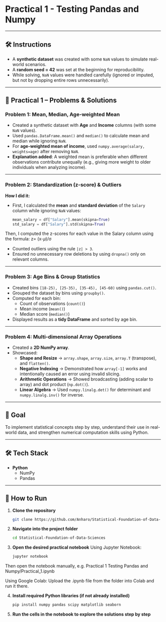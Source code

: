 # **Practical 1**  - Testing Pandas and Numpy
---

## 🛠️ Instructions
- A **synthetic dataset** was created with some `NaN` values to simulate real-world scenarios.  
- A **random seed = 42** was set at the beginning for reproducibility.  
- While solving, `NaN` values were handled carefully (ignored or imputed, but not by dropping entire rows unnecessarily).  

---

## 📝 Practical 1 – Problems & Solutions  

### **Problem 1: Mean, Median, Age-weighted Mean**
- Created a synthetic dataset with **Age** and **Income** columns (with some `NaN` values).  
- Used `pandas.DataFrame.mean()` and `median()` to calculate mean and median while ignoring `NaN`.  
- For **age-weighted mean of income**, used `numpy.average(salary, weights=age)` after removing `NaN`.  
- **Explanation added**: A weighted mean is preferable when different observations contribute unequally (e.g., giving more weight to older individuals when analyzing income).  

---

### Problem 2: Standardization (z-score) & Outliers

**How I did it:**

- First, I calculated the **mean** and **standard deviation** of the `Salary` column while ignoring `NaN` values:
   ```python
   mean_salary = df["Salary"].mean(skipna=True)
   std_salary = df["Salary"].std(skipna=True)
Then, I computed the z-scores for each value in the Salary column using the formula:
                z= (x-𝜇)/σ          	​
- Counted outliers using the rule `|z| > 3`.  
- Ensured no unnecessary row deletions by using `dropna()` only on relevant columns.  

---

### **Problem 3: Age Bins & Group Statistics**
- Created bins `[18-25), [25-35), [35-45), [45-60)` using `pandas.cut()`.  
- Grouped the dataset by bins using `groupby()`.  
- Computed for each bin:  
  - Count of observations (`count()`)  
  - Mean income (`mean()`)  
  - Median score (`median()`)  
- Displayed results as a **tidy DataFrame** and sorted by age bin.  

---

### **Problem 4: Multi-dimensional Array Operations**
- Created a **2D NumPy array**.  
- Showcased:  
  - **Shape and Resize** → `array.shape`, `array.size`, `array.T` (transpose), and `flatten()`.  
  - **Negative Indexing** → Demonstrated how `array[-1]` works and intentionally caused an error using invalid slicing.  
  - **Arithmetic Operations** → Showed broadcasting (adding scalar to array) and dot product (`np.dot()`).  
  - **Linear Algebra** → Used `numpy.linalg.det()` for determinant and `numpy.linalg.inv()` for inverse.  

---

## 🎯 Goal
To implement statistical concepts step by step, understand their use in real-world data, and strengthen numerical computation skills using Python.  

---

## 🛠️ Tech Stack
- **Python**  
  - NumPy  
  - Pandas  

---

## 🚀 How to Run
1. **Clone the repository**
   ```bash
   git clone https://github.com/Anharo/Statistical-Foundation-of-Data-Sciences.git
2. **Navigate into the project folder**
   ```bash
   cd Statistical-Foundation-of-Data-Sciences
3. **Open the desired practical notebook**
   Using Jupyter Notebook:
   ```bash
   jupyter notebook
Then open the notebook manually, e.g.
Practical 1 Testing Pandas and Numpy/Practical_1.ipynb

Using Google Colab:
Upload the .ipynb file from the folder into Colab and run it there.

4. **Install required Python libraries (if not already installed)**
   ```bash
   pip install numpy pandas scipy matplotlib seaborn
5. **Run the cells in the notebook to explore the solutions step by step**
